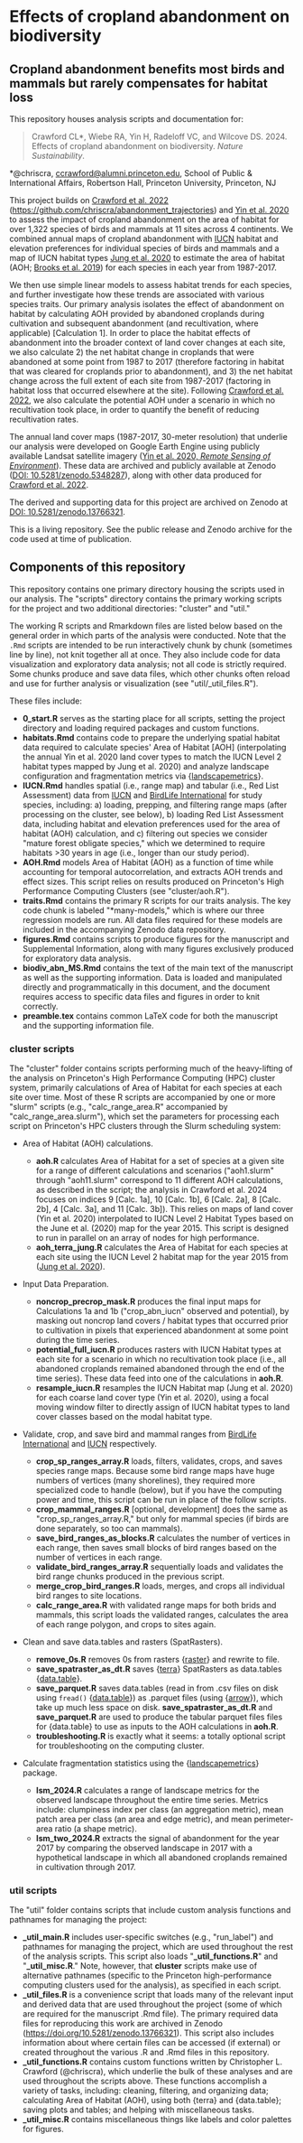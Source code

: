 # Effects of cropland abandonment on biodiversity
## Cropland abandonment benefits most birds and mammals but rarely compensates for habitat loss

This repository houses analysis scripts and documentation for:

> Crawford CL\*, Wiebe RA, Yin H, Radeloff VC, and Wilcove DS. 2024. Effects of cropland abandonment on biodiversity. *Nature Sustainability*.

\*@chriscra, ccrawford@alumni.princeton.edu, School of Public & International Affairs, Robertson Hall, Princeton University, Princeton, NJ

This project builds on [Crawford et al. 2022](https://doi.org/10.1126/sciadv.abm8999) (https://github.com/chriscra/abandonment_trajectories) and [Yin et al. 2020](https://doi.org/10.1016/j.rse.2020.111873) to assess the impact of cropland abandonment on the area of habitat for over 1,322 species of birds and mammals at 11 sites across 4 continents.
We combined annual maps of cropland abandonment with [IUCN](https://www.iucnredlist.org/) habitat and elevation preferences for individual species of birds and mammals and a map of IUCN habitat types [Jung et al. 2020](https://www.nature.com/articles/s41597-020-00599-8) to estimate the area of habitat (AOH; [Brooks et al. 2019](https://doi.org/10.1016/j.tree.2019.06.009)) for each species in each year from 1987-2017.

We then use simple linear models to assess habitat trends for each species, and further investigate how these trends are associated with various species traits.
Our primary analysis isolates the effect of abandonment on habitat by calculating AOH provided by abandoned croplands during cultivation and subsequent abandonment (and recultivation, where applicable) [Calculation 1]. 
In order to place the habitat effects of abandonment into the broader context of land cover changes at each site, we also calculate 2) the net habitat change in croplands that were abandoned at some point from 1987 to 2017 (therefore factoring in habitat that was cleared for croplands prior to abandonment), and 3) the net habitat change across the full extent of each site from 1987-2017 (factoring in habitat loss that occurred elsewhere at the site).
Following [Crawford et al. 2022](https://doi.org/10.1126/sciadv.abm8999), we also calculate the potential AOH under a scenario in which no recultivation took place, in order to quantify the benefit of reducing recultivation rates.

The annual land cover maps (1987-2017, 30-meter resolution) that underlie our analysis were developed on Google Earth Engine using publicly available Landsat satellite imagery ([Yin et al. 2020, *Remote Sensing of Environment*](https://doi.org/10.1016/j.rse.2020.111873)).
These data are archived and publicly available at Zenodo ([DOI: 10.5281/zenodo.5348287](https://doi.org/10.5281/zenodo.5348287)), along with other data produced for [Crawford et al. 2022](https://doi.org/10.1126/sciadv.abm8999).

The derived and supporting data for this project are archived on Zenodo at [DOI: 10.5281/zenodo.13766321](https://doi.org/10.5281/zenodo.13766321).

This is a living repository.
See the public release and Zenodo archive for the code used at time of publication. 

## Components of this repository

This repository contains one primary directory housing the scripts used in our analysis.
The "scripts" directory contains the primary working scripts for the project and two additional directories: "cluster" and "util." 

The working R scripts and Rmarkdown files are listed below based on the general order in which parts of the analysis were conducted. 
Note that the `.Rmd` scripts are intended to be run interactively chunk by chunk (sometimes line by line), not knit together all at once. 
They also include code for data visualization and exploratory data analysis; not all code is strictly required. 
Some chunks produce and save data files, which other chunks often reload and use for further analysis or visualization (see "util/_util_files.R").

These files include:

- **0_start.R** serves as the starting place for all scripts, setting the project directory and loading required packages and custom functions.
- **habitats.Rmd** contains code to prepare the underlying spatial habitat data required to calculate species' Area of Habitat [AOH] (interpolating the annual Yin et al. 2020 land cover types to match the IUCN Level 2 habitat types mapped by Jung et al. 2020) and analyze landscape configuration and fragmentation metrics via {[landscapemetrics](https://r-spatialecology.github.io/landscapemetrics/)}.
- **IUCN.Rmd** handles spatial (i.e., range map) and tabular (i.e., Red List Assessment) data from [IUCN](https://www.iucnredlist.org/resources/spatial-data-download) and [BirdLife International](https://datazone.birdlife.org/species/requestdis) for study species, including: a) loading, prepping, and filtering range maps (after processing on the cluster, see below), b) loading Red List Assessment data, including habitat and elevation preferences used for the area of habitat (AOH) calculation, and c) filtering out species we consider "mature forest obligate species," which we determined to require habitats >30 years in age (i.e., longer than our study period).
- **AOH.Rmd** models Area of Habitat (AOH) as a function of time while accounting for temporal autocorrelation, and extracts AOH trends and effect sizes. This script relies on results produced on Princeton's High Performance Computing Clusters (see "cluster/aoh.R").
- **traits.Rmd** contains the primary R scripts for our traits analysis. The key code chunk is labeled "*many-models," which is where our three regression models are run. All data files required for these models are included in the accompanying Zenodo data repository.
- **figures.Rmd** contains scripts to produce figures for the manuscript and Supplemental Information, along with many figures exclusively produced for exploratory data analysis.
- **biodiv_abn_MS.Rmd** contains the text of the main text of the manuscript as well as the supporting information. Data is loaded and manipulated directly and programmatically in this document, and the document requires access to specific data files and figures in order to knit correctly.
- **preamble.tex** contains common LaTeX code for both the manuscript and the supporting information file.


### cluster scripts

The "cluster" folder contains scripts performing much of the heavy-lifting of the analysis on Princeton's High Performance Computing (HPC) cluster system, primarily calculations of Area of Habitat for each species at each site over time.
Most of these R scripts are accompanied by one or more "slurm" scripts (e.g., "calc_range_area.R" accompanied by "calc_range_area.slurm"), which set the parameters for processing each script on Princeton's HPC clusters through the Slurm scheduling system:

- Area of Habitat (AOH) calculations.  
    - **aoh.R** calculates Area of Habitat for a set of species at a given site for a range of different calculations and scenarios ("aoh1.slurm" through "aoh11.slurm" correspond to 11 different AOH calculations, as described in the script; the analysis in Crawford et al. 2024 focuses on indices 9 [Calc. 1a], 10 [Calc. 1b], 6 [Calc. 2a], 8 [Calc. 2b], 4 [Calc. 3a], and 11 [Calc. 3b]). This relies on maps of land cover (Yin et al. 2020) interpolated to IUCN Level 2 Habitat Types based on the June et al. (2020) map for the year 2015. This script is designed to run in parallel on an array of nodes for high performance.
    - **aoh_terra_jung.R** calculates the Area of Habitat for each species at each site using the IUCN Level 2 habitat map for the year 2015 from ([Jung et al. 2020](https://www.nature.com/articles/s41597-020-00599-8)).

- Input Data Preparation.  
    - **noncrop_precrop_mask.R** produces the final input maps for Calculations 1a and 1b ("crop_abn_iucn" observed and potential), by masking out noncrop land covers / habitat types that occurred prior to cultivation in pixels that experienced abandonment at some point during the time series.
    - **potential_full_iucn.R** produces rasters with IUCN Habitat types at each site for a scenario in which no recultivation took place (i.e., all abandoned croplands remained abandoned through the end of the time series). These data feed into one of the calculations in **aoh.R**.
    - **resample_iucn.R** resamples the IUCN Habitat map (Jung et al. 2020) for each coarse land cover type (Yin et al. 2020), using a focal moving window filter to directly assign of IUCN habitat types to land cover classes based on the modal habitat type.

- Validate, crop, and save bird and mammal ranges from [BirdLife International](https://datazone.birdlife.org/species/requestdis) and [IUCN](https://www.iucnredlist.org/resources/spatial-data-download) respectively.  
    - **crop_sp_ranges_array.R** loads, filters, validates, crops, and saves species range maps. Because some bird range maps have huge numbers of vertices (many shorelines), they required more specialized code to handle (below), but if you have the computing power and time, this script can be run in place of the follow scripts.
    - **crop_mammal_ranges.R** [optional, development] does the same as "crop_sp_ranges_array.R," but only for mammal species (if birds are done separately, so too can mammals).
    - **save_bird_ranges_as_blocks.R** calculates the number of vertices in each range, then saves small blocks of bird ranges based on the number of vertices in each range.
    - **validate_bird_ranges_array.R** sequentially loads and validates the bird range chunks produced in the previous script.
    - **merge_crop_bird_ranges.R** loads, merges, and crops all individual bird ranges to site locations.
    - **calc_range_area.R** with validated range maps for both brids and mammals, this script loads the validated ranges, calculates the area of each range polygon, and crops to sites again. 

- Clean and save data.tables and rasters (SpatRasters).  
    - **remove_0s.R** removes 0s from rasters {[raster](https://rspatial.github.io/raster/index.html)} and rewrite to file.
    - **save_spatraster_as_dt.R** saves {[terra](https://rspatial.github.io/terra/index.html)} SpatRasters as data.tables {[data.table](https://rdatatable.gitlab.io/data.table/)}.
    - **save_parquet.R** saves data.tables (read in from .csv files on disk using `fread()` {[data.table](https://rdatatable.gitlab.io/data.table/)}) as .parquet files (using {[arrow](https://arrow.apache.org/docs/r/)}), which take up much less space on disk. **save_spatraster_as_dt.R** and **save_parquet.R** are used to produce the tabular parquet files files for {data.table} to use as inputs to the AOH calculations in **aoh.R**.
    - **troubleshooting.R** is exactly what it seems: a totally optional script for troubleshooting on the computing cluster. 

- Calculate fragmentation statistics using the {[landscapemetrics](https://r-spatialecology.github.io/landscapemetrics/)} package.  
    - **lsm_2024.R** calculates a range of landscape metrics for the observed landscape throughout the entire time series. Metrics include: clumpiness index per class (an aggregation metric), mean patch area per class (an area and edge metric), and mean perimeter-area ratio (a shape metric).
    - **lsm_two_2024.R** extracts the signal of abandonment for the year 2017 by comparing the observed landscape in 2017 with a hypothetical landscape in which all abandoned croplands remained in cultivation through 2017.


### util scripts

The "util" folder contains scripts that include custom analysis functions and pathnames for managing the project:

- **_util_main.R** includes user-specific switches (e.g., "run_label") and pathnames for managing the project, which are used throughout the rest of the analysis scripts. This script also loads "**_util_functions.R**" and "**_util_misc.R**." Note, however, that **cluster** scripts make use of alternative pathnames (specific to the Princeton high-performance computing clusters used for the analysis), as specified in each script.
- **_util_files.R** is a convenience script that loads many of the relevant input and derived data that are used throughout the project (some of which are required for the manuscript .Rmd file). The primary required data files for reproducing this work are archived in Zenodo (https://doi.org/10.5281/zenodo.13766321). This script also includes information about where certain files can be accessed (if external) or created throughout the various .R and .Rmd files in this repository.
- **_util_functions.R** contains custom functions written by Christopher L. Crawford (@chriscra), which underlie the bulk of these analyses and are used throughout the scripts above. These functions accomplish a variety of tasks, including: cleaning, filtering, and organizing data; calculating Area of Habitat (AOH), using both {terra} and {data.table}; saving plots and tables; and helping with miscellaneous tasks.
- **_util_misc.R** contains miscellaneous things like labels and color palettes for figures. 
